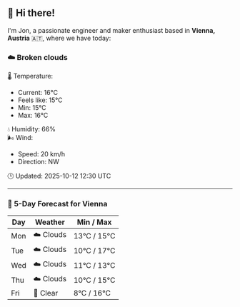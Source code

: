 ## 👋 Hi there!

I'm Jon, a passionate engineer and maker enthusiast based in **Vienna, Austria** 🇦🇹, where we have today:

### ☁️ Broken clouds 

🌡️ Temperature: 
* Current: 16°C
* Feels like: 15°C
* Min: 15°C 
* Max: 16°C  

💧 Humidity: 66%  
🌬️ Wind: 
* Speed: 20 km/h 
* Direction: NW  

🕒 Updated: 2025-10-12 12:30 UTC

---

### 📅 5-Day Forecast for Vienna

| Day | Weather | Min / Max |
|-----|---------|------------|
| Mon | ☁️ Clouds | 13°C / 15°C |
| Tue | ☁️ Clouds | 10°C / 17°C |
| Wed | ☁️ Clouds | 11°C / 13°C |
| Thu | ☁️ Clouds | 10°C / 15°C |
| Fri | 🌙 Clear | 8°C / 16°C |
